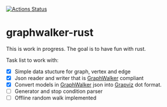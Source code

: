 [![Actions Status](https://github.com/KristianKarl/graphwalker-rust/workflows/Build%20and%20test/badge.svg)]([https://github.com/RobDWaller/csp-generator](https://github.com/KristianKarl/graphwalker-rust)/actions)

# graphwalker-rust

This is work in progress. The goal is to have fun with rust. 

Task list to work with:
- [x] Simple data stucture for graph, vertex and edge
- [x] Json reader and writer that is [GraphWalker](http://graphwalker.org) compliant
- [x] Convert models in [GraphWalker](https://graphwalker.org) json into [Grapviz](https://graphviz.org/) dot format.
- [ ] Generator and stop condition parser
- [ ] Offline random walk implemented
